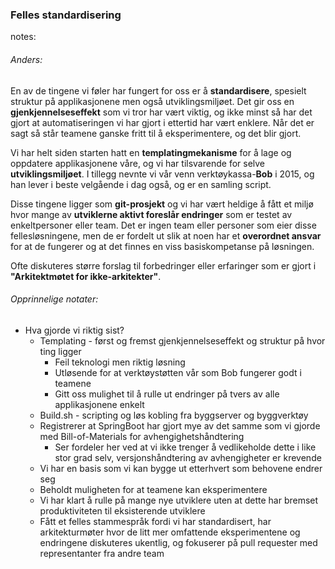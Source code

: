 ### Felles standardisering


notes:
###### Anders:

En av de tingene vi føler har fungert for oss er å **standardisere**, spesielt struktur på applikasjonene men også utviklingsmiljøet. Det gir oss en **gjenkjennelseseffekt** som vi tror har vært viktig, og ikke minst så har det gjort at automatiseringen vi har gjort i ettertid har vært enklere. Når det er sagt så står teamene ganske fritt til å eksperimentere, og det blir gjort.

Vi har helt siden starten hatt en **templatingmekanisme** for å lage og oppdatere applikasjonene våre, og vi har tilsvarende for selve **utviklingsmiljøet**. I tillegg nevnte vi vår venn verktøykassa-**Bob** i 2015, og han lever i beste velgående i dag også, og er en samling script.

Disse tingene ligger som **git-prosjekt** og vi har vært heldige å fått et miljø hvor mange av **utviklerne aktivt foreslår endringer** som er testet av enkeltpersoner eller team. Det er ingen team eller personer som eier disse fellesløsningene, men de er fordelt ut slik at noen har et **overordnet ansvar** for at de fungerer og at det finnes en viss basiskompetanse på løsningen.

Ofte diskuteres større forslag til forbedringer eller erfaringer som er gjort i **"Arkitektmøtet for ikke-arkitekter"**. 


###### Opprinnelige notater:
* Hva gjorde vi riktig sist?
  * Templating - først og fremst gjenkjennelseseffekt og struktur på hvor ting ligger
    * Feil teknologi men riktig løsning
    * Utløsende for at verktøystøtten vår som Bob fungerer godt i teamene
    * Gitt oss mulighet til å rulle ut endringer på tvers av alle applikasjonene enkelt
  * Build.sh - scripting og løs kobling fra byggserver og byggverktøy
  * Registrerer at SpringBoot har gjort mye av det samme som vi gjorde med Bill-of-Materials for avhengighetshåndtering
    * Ser fordeler her ved at vi ikke trenger å vedlikeholde dette i like stor grad selv, versjonshåndtering av avhengigheter er krevende
  * Vi har en basis som vi kan bygge ut etterhvert som behovene endrer seg
  * Beholdt muligheten for at teamene kan eksperimentere
  * Vi har klart å rulle på mange nye utviklere uten at dette har bremset produktiviteten til eksisterende utviklere
  * Fått et felles stammespråk fordi vi har standardisert, har arkitekturmøter hvor de litt mer omfattende eksperimentene og endringene diskuteres ukentlig, og fokuserer på pull requester med representanter fra andre team
